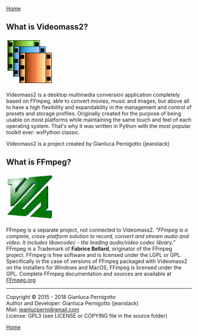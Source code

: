 [Home](index.md)

## What is Videomass2?
![Image](/images/videomass2.png)
 
Videomass2 is a desktop multimedia conversion application completely based on FFmpeg, able to convert movies, music and images, but above all to have a high flexibility and expandability in the management and control of presets and storage profiles. Originally created for the purpose of being usable on most platforms while maintaining the same touch and feel of each operating system. That's why it was written in Python with the most popular toolkit ever: wxPython classic.   

Videomass2 is a project created by Gianluca Pernigotto (jeanslack)  
    
## What is FFmpeg?
![Image](/images/FFmpeg2.png)

FFmpeg is a separate project, not connected to Videomass2. *"FFmpeg is a complete, cross-platform solution to record, convert and stream audio and video. It includes libavcodec - the leading audio/video codec library."* FFmpeg is a Trademark of **Fabrice Bellard**, originator of the FFmpeg project. FFmpeg is free software and is licensed under the LGPL or GPL. Specifically in the case of versions of FFmpeg packaged with Videomass2 on the installers for Windows and MacOS, FFmpeg is licensed under the GPL. Complete FFmpeg documentation and sources are available at [FFmpeg.org](https://www.ffmpeg.org/)

------------------------------------------------
Copyright © 2015 - 2018 Gianluca Pernigotto   
Author and Developer: Gianluca Pernigotto (jeanslack)  
Mail: <jeanlucperni@gmail.com>   
License: GPL3 (see LICENSE or COPYING file in the source folder)

[Home](index.md)
